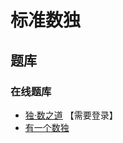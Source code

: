 # 标准数独

## 题库

### 在线题库

- [独·数之道](http://www.sudokufans.org.cn/lx/game.index.php?type=8x) 【需要登录】
- [有一个数独](https://shudu.one/mini-sudoku.php)
